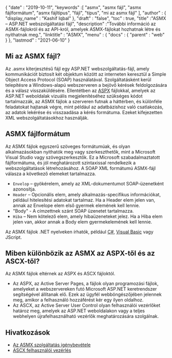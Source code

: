 {
  "date" : "2019-10-11",
  "keywords" :[ "asmx", "asmx fájl", "asmx fájlformátum", "asmx fájltípus", "fájl", "típus", "mi az asmx fájl" ],
  "author" : {
    "display_name" : "Kashif Iqbal"
},
  "draft" : "false",
  "toc" : true,
  "title" :"ASMX – ASP.NET webszolgáltatási fájl",
  "description" :"További információ az ASMX-fájlokról és az API-król, amelyek ASMX-fájlokat hozhatnak létre és nyithatnak meg.",
  "linktitle" : "ASMX",
  "menu" : {
    "docs" : {
      "parent" : "web"
}
},
  "lastmod" : "2021-06-10"
}

## Mi az ASMX fájl?

Az .asmx kiterjesztésű fájl egy ASP.NET webszolgáltatás-fájl, amely kommunikációt biztosít két objektum között az interneten keresztül a Simple Object Access Protocol (SOAP) használatával. Szolgáltatásként kerül telepítésre a Windows-alapú webszerveren a bejövő kérések feldolgozására és a válasz visszaküldésére. Ellentétben az [ASPX](/hu/web/aspx/) fájlokkal, amelyek az ASP.NET weboldalak vizuális megjelenítéséhez szükséges kódot tartalmazzák, az ASMX fájlok a szerveren futnak a háttérben, és különféle feladatokat hajtanak végre, mint például az adatbázishoz való csatlakozás, az adatok lekérése és visszaadása a kérés formátuma. Ezeket kifejezetten XML webszolgáltatásokhoz használják.

## ASMX fájlformátum

Az ASMX fájlok egyszerű szöveges formátumúak, és olyan alkalmazásokban nyithatók meg vagy szerkeszthetők, mint a Microsoft Visual Studio vagy szövegszerkesztők. Ez a Microsoft szabadalmaztatott fájlformátuma, és jól meghatározott szintaxissal rendelkezik a webszolgáltatások létrehozásához. A SOAP XML formátumú ASMX-fájl válasza a következő elemeket tartalmazza.

* `Envelop` – gyökérelem, amely az XML-dokumentumot SOAP-üzenetként azonosítja.
* `Header` – Opcionális elem, amely alkalmazás-specifikus információkat, például hitelesítési adatokat tartalmaz. Ha a Header elem jelen van, annak az Envelope elem első gyermek elemének kell lennie.
* "Body" - A címzettnek szánt SOAP üzenetet tartalmazza.
* `Hiba` – Nem kötelező elem, amely hibaüzeneteket jelez. Ha a Hiba elem jelen van, akkor annak a Body elem gyermekelemének kell lennie.

Az ASMX fájlok .NET nyelveken írhatók, például [C#](/hu/programming/cs/), [Visual Basic](/hu/programming/vb/) vagy JScript.

## Miben különbözik az ASMX az ASPX-től és az ASCX-től?

Az ASMX fájlok eltérnek az ASPX és ASCX fájloktól.

* Az ASPX, az Active Server Pages, a fájlok olyan programozási fájlok, amelyeket a webszervereken futó Microsoft ASP.NET keretrendszer segítségével állítanak elő. Ezek az ügyfél webböngészőjében jelennek meg, amikor a felhasználó hozzáférést kér egy ilyen oldalhoz.
* Az ASCX, az Active Server User Control olyan felhasználói vezérlőket határoz meg, amelyek az ASP.NET weboldalakon vagy a teljes webhelyen újrafelhasználható vezérlők meghatározására szolgálnak.

## Hivatkozások

* [Az ASMX szolgáltatás igénybevétele](https://docs.microsoft.com/en-us/xamarin/xamarin-forms/data-cloud/web-services/asmx)
* [ASCX felhasználói vezérlés](https://beansoftware.com/ASP.NET-Tutorials/User-Control.aspx)

